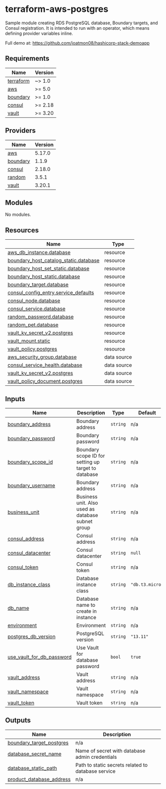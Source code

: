 # terraform-aws-postgres

Sample module creating RDS PostgreSQL database, Boundary targets, and Consul registration.
It is intended to run with an operator, which means defining provider variables inline.

Full demo at: https://github.com/joatmon08/hashicorp-stack-demoapp

## Requirements

| Name | Version |
|------|---------|
| <a name="requirement_terraform"></a> [terraform](#requirement\_terraform) | ~> 1.0 |
| <a name="requirement_aws"></a> [aws](#requirement\_aws) | >= 5.0 |
| <a name="requirement_boundary"></a> [boundary](#requirement\_boundary) | >= 1.0 |
| <a name="requirement_consul"></a> [consul](#requirement\_consul) | >= 2.18 |
| <a name="requirement_vault"></a> [vault](#requirement\_vault) | >= 3.20 |

## Providers

| Name | Version |
|------|---------|
| <a name="provider_aws"></a> [aws](#provider\_aws) | 5.17.0 |
| <a name="provider_boundary"></a> [boundary](#provider\_boundary) | 1.1.9 |
| <a name="provider_consul"></a> [consul](#provider\_consul) | 2.18.0 |
| <a name="provider_random"></a> [random](#provider\_random) | 3.5.1 |
| <a name="provider_vault"></a> [vault](#provider\_vault) | 3.20.1 |

## Modules

No modules.

## Resources

| Name | Type |
|------|------|
| [aws_db_instance.database](https://registry.terraform.io/providers/hashicorp/aws/latest/docs/resources/db_instance) | resource |
| [boundary_host_catalog_static.database](https://registry.terraform.io/providers/hashicorp/boundary/latest/docs/resources/host_catalog_static) | resource |
| [boundary_host_set_static.database](https://registry.terraform.io/providers/hashicorp/boundary/latest/docs/resources/host_set_static) | resource |
| [boundary_host_static.database](https://registry.terraform.io/providers/hashicorp/boundary/latest/docs/resources/host_static) | resource |
| [boundary_target.database](https://registry.terraform.io/providers/hashicorp/boundary/latest/docs/resources/target) | resource |
| [consul_config_entry.service_defaults](https://registry.terraform.io/providers/hashicorp/consul/latest/docs/resources/config_entry) | resource |
| [consul_node.database](https://registry.terraform.io/providers/hashicorp/consul/latest/docs/resources/node) | resource |
| [consul_service.database](https://registry.terraform.io/providers/hashicorp/consul/latest/docs/resources/service) | resource |
| [random_password.database](https://registry.terraform.io/providers/hashicorp/random/latest/docs/resources/password) | resource |
| [random_pet.database](https://registry.terraform.io/providers/hashicorp/random/latest/docs/resources/pet) | resource |
| [vault_kv_secret_v2.postgres](https://registry.terraform.io/providers/hashicorp/vault/latest/docs/resources/kv_secret_v2) | resource |
| [vault_mount.static](https://registry.terraform.io/providers/hashicorp/vault/latest/docs/resources/mount) | resource |
| [vault_policy.postgres](https://registry.terraform.io/providers/hashicorp/vault/latest/docs/resources/policy) | resource |
| [aws_security_group.database](https://registry.terraform.io/providers/hashicorp/aws/latest/docs/data-sources/security_group) | data source |
| [consul_service_health.database](https://registry.terraform.io/providers/hashicorp/consul/latest/docs/data-sources/service_health) | data source |
| [vault_kv_secret_v2.postgres](https://registry.terraform.io/providers/hashicorp/vault/latest/docs/data-sources/kv_secret_v2) | data source |
| [vault_policy_document.postgres](https://registry.terraform.io/providers/hashicorp/vault/latest/docs/data-sources/policy_document) | data source |

## Inputs

| Name | Description | Type | Default | Required |
|------|-------------|------|---------|:--------:|
| <a name="input_boundary_address"></a> [boundary\_address](#input\_boundary\_address) | Boundary address | `string` | n/a | yes |
| <a name="input_boundary_password"></a> [boundary\_password](#input\_boundary\_password) | Boundary password | `string` | n/a | yes |
| <a name="input_boundary_scope_id"></a> [boundary\_scope\_id](#input\_boundary\_scope\_id) | Boundary scope ID for setting up target to database | `string` | n/a | yes |
| <a name="input_boundary_username"></a> [boundary\_username](#input\_boundary\_username) | Boundary address | `string` | n/a | yes |
| <a name="input_business_unit"></a> [business\_unit](#input\_business\_unit) | Business unit. Also used as database subnet group | `string` | n/a | yes |
| <a name="input_consul_address"></a> [consul\_address](#input\_consul\_address) | Consul address | `string` | n/a | yes |
| <a name="input_consul_datacenter"></a> [consul\_datacenter](#input\_consul\_datacenter) | Consul datacenter | `string` | `null` | no |
| <a name="input_consul_token"></a> [consul\_token](#input\_consul\_token) | Consul token | `string` | n/a | yes |
| <a name="input_db_instance_class"></a> [db\_instance\_class](#input\_db\_instance\_class) | Database instance class | `string` | `"db.t3.micro"` | no |
| <a name="input_db_name"></a> [db\_name](#input\_db\_name) | Database name to create in instance | `string` | n/a | yes |
| <a name="input_environment"></a> [environment](#input\_environment) | Environment | `string` | n/a | yes |
| <a name="input_postgres_db_version"></a> [postgres\_db\_version](#input\_postgres\_db\_version) | PostgreSQL version | `string` | `"13.11"` | no |
| <a name="input_use_vault_for_db_password"></a> [use\_vault\_for\_db\_password](#input\_use\_vault\_for\_db\_password) | Use Vault for database password | `bool` | `true` | no |
| <a name="input_vault_address"></a> [vault\_address](#input\_vault\_address) | Vault address | `string` | n/a | yes |
| <a name="input_vault_namespace"></a> [vault\_namespace](#input\_vault\_namespace) | Vault namespace | `string` | n/a | yes |
| <a name="input_vault_token"></a> [vault\_token](#input\_vault\_token) | Vault token | `string` | n/a | yes |

## Outputs

| Name | Description |
|------|-------------|
| <a name="output_boundary_target_postgres"></a> [boundary\_target\_postgres](#output\_boundary\_target\_postgres) | n/a |
| <a name="output_database_secret_name"></a> [database\_secret\_name](#output\_database\_secret\_name) | Name of secret with database admin credentials |
| <a name="output_database_static_path"></a> [database\_static\_path](#output\_database\_static\_path) | Path to static secrets related to database service |
| <a name="output_product_database_address"></a> [product\_database\_address](#output\_product\_database\_address) | n/a |
